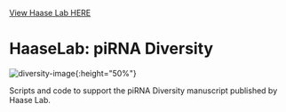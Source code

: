 [View Haase Lab HERE](https://www.niddk.nih.gov/research-funding/at-niddk/labs-branches/laboratory-cell-molecular-biology/rna-biology-section)
# HaaseLab: piRNA Diversity

![diversity-image](https://user-images.githubusercontent.com/11409899/109845179-d802fb00-7c1a-11eb-8e45-43b0dbf50de6.png){:height="50%"}

Scripts and code to support the piRNA Diversity manuscript published by Haase Lab. 
